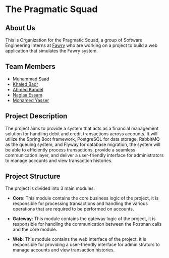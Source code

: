 # The Pragmatic Squad

## About Us

This is Organization for the Pragmatic Squad, a group of Software Engineering Interns at [Fawry](https://www.fawry.com/) who are working on a project to build a web application that simulates the Fawry system.

## Team Members

- [Muhammad Saad](https://linkedin.com/in/muhammad-saad-01)
- [Khaled Badr](https://www.linkedin.com/in/khaled-badr-b66b9020a)
- [Ahmed Kandel](https://www.linkedin.com/in/ahmed-kandel-014214184)
- [Naglaa Essam](https://www.linkedin.com/in/naglaa-essam-627213171)
- [Mohamed Yasser](https://www.linkedin.com/in/mohamed-yasser-a9346a21b)

## Project Description

The project aims to provide a system that acts as a financial management solution for handling debit and credit transactions across accounts. It will utilize the Spring Boot framework, PostgreSQL for data storage, RabbitMQ as the queuing system, and Flyway for database migration, the system will be able to efficiently process transactions, provide a seamless communication layer, and deliver a user-friendly interface for administrators to manage accounts and view transaction histories.

## Project Structure

The project is divided into 3 main modules:

- **Core**: This module contains the core business logic of the project, it is responsible for processing transactions and handling the various operations that are required to be performed on accounts.

- **Gateway**: This module contains the gateway logic of the project, it is responsible for handling the communication between the Postman calls and the core module. 

- **Web**: This module contains the web interface of the project, it is responsible for providing a user-friendly interface for administrators to manage accounts and view transaction histories.